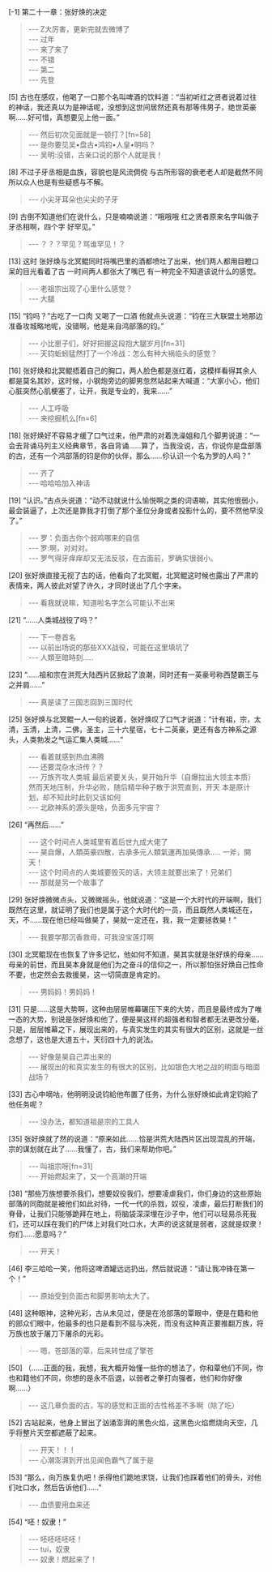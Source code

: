 
[-1] 第二十一章：张好焕的决定
>--- Z大厉害，更新完就去微博了<br>
>--- 过年<br>
>--- 来了来了<br>
>--- 不错<br>
>--- 第二<br>
>--- 先登<br>

[5] 古也在感叹，他喝了一口那个名叫啤酒的饮料道：“当初听红之贤者说着过往的神话，我还真以为是神话呢，没想到这世间居然还真有那等伟男子，绝世英豪啊……好可惜，真想要见上他一面。”
>--- 然后初次见面就是一顿打？[fn=58]<br>
>--- 是你要见吴•盘古•鸿钧•人皇•明吗？<br>
>--- 吴明:没错，古亲口说的那个人就是我！<br>

[8] 不过子牙丞相是血族，容貌也是风流倜傥 与古所形容的衰老老人却是截然不同 所以众人也是有些疑惑与不解。
>--- 小尖牙耳朵也尖尖的子牙<br>

[9] 古倒不知道他们在说什么，只是喃喃说道：“哦哦哦 红之贤者原来名字叫做子牙丞相啊，四个字 好罕见。”
>--- ？？？罕见？骂谁罕见！？<br>

[13] 这时 张好焕与北冥鲲同时将嘴巴里的酒都喷吐了出来，他们两人都用目瞪口呆的目光看着了古 一时间两人都张大了嘴巴 有一种完全不知道该说什么的感觉。
>--- 老祖宗出现了心里什么感觉？<br>
>--- 大腿<br>

[15] “钧吗？”古吃了一口肉 又喝了一口酒 他就点头说道：“钧在三大联盟土地那边准备攻城略地呢，没错啊，他是来自鸿部落的钧。”
>--- 小比崽子们，好好把握这段抱大腿岁月[fn=31]<br>
>--- 天钧蚯蚓猛然打了一个冷战：怎么有种大祸临头的感觉？<br>

[16] 张好焕和北冥鲲捂着自己的胸口，两人脸色都是涨红着，这模样看得其余人都是莫名其妙，这时候，小钢炮旁边的脚男忽然站起来大喊道：“大家小心，他们心脏突然心肌梗塞了，让开，我是专业的，我来……”
>--- 人工呼吸<br>
>--- 来挖掘机么[fn=6]<br>

[18] 张好焕好不容易才缓了口气过来，他严肃的对着洗澡姐和几个脚男说道：“一会去背诵马列主义经典章节，各自背诵……算了，当我没说，古，你说你是盘部落的古，还有一个鸿部落的钧是你的伙伴，那么……伱认识一个名为罗的人吗？”
>--- 齐了<br>
>--- 哈哈哈加入神话<br>

[19] “认识。”古点头说道：“动不动就说什么愉悦啊之类的词语嘛，其实他很弱小，最会装逼了，上次还是靠我才打倒了那个圣位分身或者投影什么的，要不然他早没了。”
>--- 罗：负面古你个弱鸡哪来的自信<br>
>--- 罗:啊，对对对。<br>
>--- 罗气得牙痒痒却又无法反驳，在古面前，罗确实很弱小。<br>

[20] 张好焕直接无视了古的话，他看向了北冥鲲，北冥鲲这时候也露出了严肃的表情来，两人彼此对望了许久，才同时说出了几个字来。
>--- 看我就说嘛，知道啦名字怎么可能认不出来<br>

[21] “……人类城战役了吗？”
>--- 下一卷首名<br>
>--- 以前出场说的那些XXX战役，可能在这里填坑了<br>
>--- 人類至暗時刻…..<br>

[23] “……祖和宗在洪荒大陆西片区掀起了浪潮，同时还有一英豪号称西楚霸王与之并肩……”
>--- 真是读了三国志回到三国时代<br>

[25] 张好焕与北冥鲲一人一句的说着，张好焕叹了口气才说道：”计有祖，宗，太清，玉清，上清，二佛，圣主，三十六星宿，七十二英豪，更还有各方神系之源头，人类勃发之气运汇集人类城……“
>--- 看着就感到热血沸腾<br>
>--- 还要混杂水浒传？？<br>
>--- 万族齐攻人类城
最后紧要关头，昊开始升华（自爆拉出大领主本质）
然而天地压制，升华必败，随后精华种子散于洪荒直到，开天
本是原计划，却不知此时此刻又该如何<br>
>--- 北欧神系的源头是啥，负面多元宇宙？<br>

[26] “再然后……”
>--- 这个时间点人类城里有着后世九成大佬了<br>
>--- 昊自爆，人類英豪四散，古承多元人類氣運再加昊傳承…..
一斧，開天！<br>
>--- 这个时间点的人类城要毁灭的话，大领主就要出来了！兄弟们<br>
>--- 那就是另一个故事了<br>

[29] 张好焕微微点头，又微微摇头，他就说道：“这是一个大时代的开端啊，我们既然在这里，就证明了我们也是属于这个大时代的一员，而且既然人类城还在，天，不……现在他已经叫做昊了，昊就一定还在，我，我一定要拯救昊！”
>--- 我要学那沉香救母，可我没宝莲灯啊<br>

[30] 北冥鲲现在也恢复了许多记忆，他如何不知道，昊其实就是张好焕的母亲……母亲的前世，而且昊本身就是他们为之奋斗的信仰之一，所以那怕张好焕自己性命不要，也定然会去救援昊，这一切简直是肯定的。
>--- 男妈妈！男妈妈！<br>

[31] 只是……这是大势啊，这种由层层帷幕碾压下来的大势，而且是最终成为了唯一态的大势，别说是张好焕和他了，便是昊这样的超强者和智者都无法更改分毫，只是，层层帷幕之下，展现出来的，与真实发生的其实有很大的区别，这就是一丝念想了，这也是大道五十，天衍四十九的说法。
>--- 好像是昊自己弄出来的<br>
>--- 展现出的和真实发生的有很大的区别，比如银色大地之战的明面与暗面战场？<br>

[33] 古心中嘀咕，他明明没说钧給他布置了任务，为什么张好焕如此肯定钧給了他任务呢？
>--- 没办法，都知道祖是宗的工具人<br>

[35] 张好焕就了然的说道：“原来如此……恰是洪荒大陆西片区出现混乱的开端，宗的谋划就在此了……我懂了，古，我们来帮助你吧。”
>--- 叫祖宗呀[fn=31]<br>
>--- 开始燃起来了，又一个高潮的开端<br>

[38] “那些万族想要杀我们，想要奴役我们，想要凌虐我们，你们身边的这些原始部落的同胞就是被他们如此对待，一代一代的杀戮，奴役，凌虐，最后打断我们的脊骨，让我们只能够跪拜在地上，将脑袋深深埋在沙子中，他们可以轻易杀死我们，还可以踩在我们的尸体上对我们吐口水，大声的说这就是弱者，这就是奴隶！你们……愿意吗？”
>--- 开天！<br>

[46] 李三哈哈一笑，他将这啤酒罐远远扔出，然后就说道：“请让我冲锋在第一个！”
>--- 原始受到负面古和脚男影响太大了。<br>

[48] 这种眼神，这种光彩，古从未见过，便是在沧部落的覃眼中，便是在籍和他的部众们眼中，他最多的也只是看到不屈与决死，而没有这种真正要推翻万族，将万族也放于屠刀下屠杀的光彩。
>--- 嗯，苍部落的覃，后来转世成了擎苍<br>

[50] （……正面的我，我想，我大概开始懂一些你的想法了，你和覃他们不同，你也和籍他们不同，你想的是永不后退，以弱者之拳打向强者，他们和你好像啊……）
>--- 这几章负面的古，写的感觉和正面的古性格差不多啊（除了吃）<br>

[52] 古站起来，他身上冒出了汹涌澎湃的黑色火焰，这黑色火焰燃烧向天空，几乎将整片天空都遮蔽了起来。
>--- 开天！！！<br>
>--- 心潮澎湃到开出见闻色霸气了属于是<br>

[53] “那么，向万族复仇吧！杀得他们跪地求饶，让我们也踩着他们的骨头，对他们吐口水，然后告诉他们……”
>--- 血债要用血来还<br>

[54] “呸！奴隶！”
>--- 呸呸呸呸呸！<br>
>--- tui，奴隶<br>
>--- 奴隶！燃起来了！<br>
